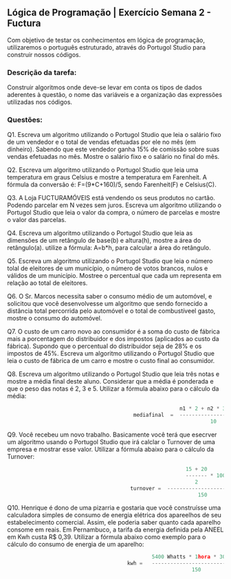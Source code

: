 ## Lógica de Programação | Exercício Semana 2 - Fuctura

Com objetivo de testar os conhecimentos em lógica de programação, utilizaremos o português estruturado, através do Portugol Studio para construir nossos códigos.

### Descrição da tarefa:

Construir algoritmos onde deve-se levar em conta os tipos de dados aderentes à questão, o nome das variáveis e a organização das expressões utilizadas nos códigos.

### Questões:

Q1. Escreva um algoritmo utilizando o Portugol Studio que leia o salário fixo de um vendedor e o total de vendas efetuadas por ele no mês (em dinheiro). Sabendo que este vendedor ganha 15% de comissão sobre suas vendas efetuadas no mês. Mostre o salário fixo e o salário no final do mês.

Q2. Escreva um algoritmo utilizando o Portugol Studio que leia uma temperatura em graus Celsius e mostre a temperatura em Farenheit. A fórmula da conversão é: F=(9*C+160)/5, sendo Farenheit(F) e Celsius(C).

Q3. A Loja FUCTURAMÓVEIS está vendendo os seus produtos no cartão. Podendo parcelar em N vezes sem juros. Escreva um algoritmo utilizando o Portugol Studio que leia o valor da compra, o número de parcelas e mostre o valor das parcelas.

Q4. Escreva um algoritmo utilizando o Portugol Studio que leia as dimensões de um retângulo de base(b) e altura(h), mostre a área do retângulo(a). utilize a fórmula: A=b*h, para calcular a área do retângulo.

Q5. Escreva um algoritmo utilizando o Portugol Studio que leia o número tolal de eleitores de um município, o número de votos brancos, nulos e válidos de um município. Mostree o percentual que cada um representa em relação ao total de eleitores.

Q6. O Sr. Marcos necessita saber o consumo médio de um automóvel, e solicitou que você desenvolvesse um algoritmo que sendo fornecido a distância total percorrida pelo automóvel e o total de combustíveel gasto, mostre o consumo do automóvel.

Q7. O custo de um carro novo ao consumidor é a soma do custo de fábrica mais a porcentagem do distribuidor e dos impostos (aplicados ao custo da fábrica). Supondo que o percentual do distribuidor seja de 28% e os impostos de 45%. Escreva um algoritmo utilizando o Portugol Studio que leia o custo de fábrica de um carro e mostre o custo final ao consumidor.

Q8. Escreva um algoritmo utilizando o Portugol Studio que leia três notas e mostre a média final deste aluno. Considerar que a média é ponderada e que o peso das notas é 2, 3 e 5. Utilizar a fórmula
abaixo para o cálculo da média:

```js
                                                        n1 * 2 + n2 * 3 + n3 * 5
                                         mediafinal  =  ------------------------
                                                                  10
```

Q9. Você recebeu um novo trabalho. Basicamente você terá que esecrver um algoritmo usando o Portugol Studio que irá calclar o Turnover de uma empresa e mostrar esse valor. Utilizar a fórmula abaixo para o cálculo da Turnover:

```js
                                                          15 + 20 
                                                          ------- * 100
                                                             2
                                        turnover =  ------------------------
                                                              150
```

Q10. Henrique é dono de uma pizarria e gostaria que você construísse uma calculadora simples de consumo de energia elétrica dos apareelhos de seu estabelecimento comercial. Assim, ele poderia saber quanto cada aparelho consome em reais. Em Pernambuco, a tarifa da energia definida pela ANEEL em Kwh custa R$ 0,39. Utilizar a fórmula abaixo como exemplo para o cálculo do consumo de energia de um aparelho:

```js
                                               5400 Whatts * 1hora * 30 dias
                                       kwh =   -----------------------------   = 162kwh/mês
                                                            150
```
